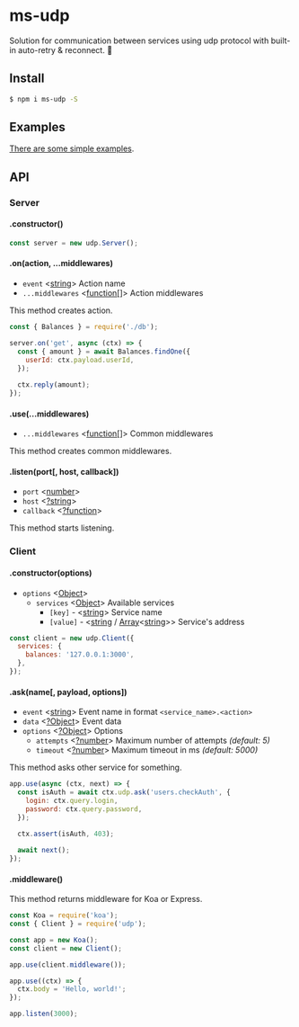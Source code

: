 # ms-udp

Solution for communication between services using udp protocol with built-in auto-retry & reconnect. 🔬

## Install

```sh
$ npm i ms-udp -S
```

## Examples

[There are some simple examples](examples).

## API

### Server

#### .constructor()

```js
const server = new udp.Server();
```

#### .on(action, ...middlewares)

* `event` <[string](https://developer.mozilla.org/en-US/docs/Web/JavaScript/Data_structures#String_type)> Action name
* `...middlewares` <[function[]](https://developer.mozilla.org/en-US/docs/Web/JavaScript/Reference/Global_Objects/Function)> Action middlewares

This method creates action.

```js
const { Balances } = require('./db');

server.on('get', async (ctx) => {
  const { amount } = await Balances.findOne({
    userId: ctx.payload.userId,
  });
  
  ctx.reply(amount);
});
```

#### .use(...middlewares)

* `...middlewares` <[function[]](https://developer.mozilla.org/en-US/docs/Web/JavaScript/Reference/Global_Objects/Function)> Common middlewares

This method creates common middlewares.

#### .listen(port[, host, callback])

* `port` <[number](https://developer.mozilla.org/en-US/docs/Web/JavaScript/Data_structures#Number_type)>
* `host` <[?string](https://developer.mozilla.org/en-US/docs/Web/JavaScript/Data_structures#String_type)>
* `callback` <[?function](https://developer.mozilla.org/en-US/docs/Web/JavaScript/Reference/Global_Objects/Function)>

This method starts listening.

### Client

#### .constructor(options)

* `options` <[Object](https://developer.mozilla.org/en-US/docs/Web/JavaScript/Reference/Global_Objects/Object)>
  * `services` <[Object](https://developer.mozilla.org/en-US/docs/Web/JavaScript/Reference/Global_Objects/Object)> Available services
    * `[key]` - <[string](https://developer.mozilla.org/en-US/docs/Web/JavaScript/Data_structures#String_type)> Service name
    * `[value]` - <[string](https://developer.mozilla.org/en-US/docs/Web/JavaScript/Data_structures#String_type) / [Array](https://developer.mozilla.org/en-US/docs/Web/JavaScript/Reference/Global_Objects/Array)<[string](https://developer.mozilla.org/en-US/docs/Web/JavaScript/Data_structures#String_type)>> Service's address

```js
const client = new udp.Client({
  services: {
    balances: '127.0.0.1:3000',
  },
});
```

#### .ask(name[, payload, options])

* `event` <[string](https://developer.mozilla.org/en-US/docs/Web/JavaScript/Data_structures#String_type)> Event name in format `<service_name>.<action>`
* `data` <[?Object](https://developer.mozilla.org/en-US/docs/Web/JavaScript/Reference/Global_Objects/Object)> Event data
* `options` <[?Object](https://developer.mozilla.org/en-US/docs/Web/JavaScript/Reference/Global_Objects/Object)> Options
  * `attempts` <[?number](https://developer.mozilla.org/en-US/docs/Web/JavaScript/Data_structures#Number_type)> Maximum number of attempts *(default: 5)*
  * `timeout` <[?number](https://developer.mozilla.org/en-US/docs/Web/JavaScript/Data_structures#Number_type)> Maximum timeout in ms *(default: 5000)*

This method asks other service for something.

```js
app.use(async (ctx, next) => {
  const isAuth = await ctx.udp.ask('users.checkAuth', {
    login: ctx.query.login,
    password: ctx.query.password,
  });

  ctx.assert(isAuth, 403);
  
  await next();
});
```

#### .middleware()

This method returns middleware for Koa or Express.

```js
const Koa = require('koa');
const { Client } = require('udp');

const app = new Koa();
const client = new Client();

app.use(client.middleware());

app.use((ctx) => {
  ctx.body = 'Hello, world!';
});

app.listen(3000);
```
